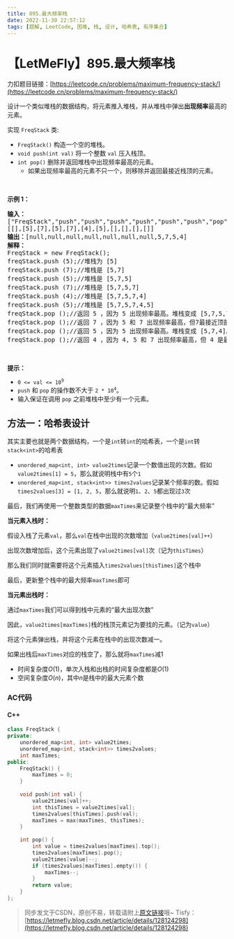 ```yaml
---
title: 895.最大频率栈
date: 2022-11-30 22:57:12
tags: [题解, LeetCode, 困难, 栈, 设计, 哈希表, 有序集合]
---
```


# 【LetMeFly】895.最大频率栈

力扣题目链接：[https://leetcode.cn/problems/maximum-frequency-stack/](https://leetcode.cn/problems/maximum-frequency-stack/)

<p>设计一个类似堆栈的数据结构，将元素推入堆栈，并从堆栈中弹出<strong>出现频率</strong>最高的元素。</p>

<p>实现 <code>FreqStack</code>&nbsp;类:</p>

<ul>
	<li><meta charset="UTF-8" /><code>FreqStack()</code>&nbsp;构造一个空的堆栈。</li>
	<li><meta charset="UTF-8" /><code>void push(int val)</code>&nbsp;将一个整数&nbsp;<code>val</code>&nbsp;压入栈顶。</li>
	<li><meta charset="UTF-8" /><code>int pop()</code>&nbsp;删除并返回堆栈中出现频率最高的元素。
	<ul>
		<li>如果出现频率最高的元素不只一个，则移除并返回最接近栈顶的元素。</li>
	</ul>
	</li>
</ul>

<p>&nbsp;</p>

<p><strong>示例 1：</strong></p>

<pre>
<strong>输入：</strong>
["FreqStack","push","push","push","push","push","push","pop","pop","pop","pop"],
[[],[5],[7],[5],[7],[4],[5],[],[],[],[]]
<strong>输出：</strong>[null,null,null,null,null,null,null,5,7,5,4]
<strong>解释：</strong>
FreqStack = new FreqStack();
freqStack.push (5);//堆栈为 [5]
freqStack.push (7);//堆栈是 [5,7]
freqStack.push (5);//堆栈是 [5,7,5]
freqStack.push (7);//堆栈是 [5,7,5,7]
freqStack.push (4);//堆栈是 [5,7,5,7,4]
freqStack.push (5);//堆栈是 [5,7,5,7,4,5]
freqStack.pop ();//返回 5 ，因为 5 出现频率最高。堆栈变成 [5,7,5,7,4]。
freqStack.pop ();//返回 7 ，因为 5 和 7 出现频率最高，但7最接近顶部。堆栈变成 [5,7,5,4]。
freqStack.pop ();//返回 5 ，因为 5 出现频率最高。堆栈变成 [5,7,4]。
freqStack.pop ();//返回 4 ，因为 4, 5 和 7 出现频率最高，但 4 是最接近顶部的。堆栈变成 [5,7]。</pre>

<p>&nbsp;</p>

<p><strong>提示：</strong></p>

<ul>
	<li><code>0 &lt;= val &lt;= 10<sup>9</sup></code></li>
	<li><code>push</code>&nbsp;和 <code>pop</code>&nbsp;的操作数不大于 <code>2 * 10<sup>4</sup></code>。</li>
	<li>输入保证在调用&nbsp;<code>pop</code>&nbsp;之前堆栈中至少有一个元素。</li>
</ul>


    
## 方法一：哈希表设计

其实主要也就是两个数据结构，一个是```int```转```int```的哈希表，一个是```int```转```stack<int>```的哈希表

+ ```unordered_map<int, int> value2times```记录一个数值出现的次数。假如```value2times[1] = 5```，那么就说明栈中有```5```个```1```
+ ```unordered_map<int, stack<int>> times2values```记录某个频率的数。假如```times2values[3] = [1, 2, 5```，那么就说明```1```、```2```、```5```都出现过```3```次

最后，我们再使用一个整数类型的数据```maxTimes```来记录整个栈中的“最大频率”

**当元素入栈时：**

假设入栈了元素```val```，那么```val```在栈中出现的次数增加（```value2times[val]++```）

出现次数增加后，这个元素出现了```value2times[val]```次（记为```thisTimes```）

那么我们同时就需要将这个元素插入```times2values[thisTimes]```这个栈中

最后，更新整个栈中的最大频率```maxTimes```即可

**当元素出栈时：**

通过```maxTimes```我们可以得到栈中元素的“最大出现次数”

因此，```value2times[maxTimes]```栈的栈顶元素记为要找的元素。（记为```value```）

将这个元素弹出栈，并将这个元素在栈中的出现次数减一。

如果出栈后```maxTimes```对应的栈空了，那么就将```maxTimes```减1


+ 时间复杂度$O(1)$，单次入栈和出栈的时间复杂度都是$O(1)$
+ 空间复杂度$O(n)$，其中$n$是栈中的最大元素个数

### AC代码

#### C++

```cpp
class FreqStack {
private:
    unordered_map<int, int> value2times;
    unordered_map<int, stack<int>> times2values;
    int maxTimes;
public:
    FreqStack() {
        maxTimes = 0;
    }
    
    void push(int val) {
        value2times[val]++;
        int thisTimes = value2times[val];
        times2values[thisTimes].push(val);
        maxTimes = max(maxTimes, thisTimes);
    }
    
    int pop() {
        int value = times2values[maxTimes].top();
        times2values[maxTimes].pop();
        value2times[value]--;
        if (times2values[maxTimes].empty()) {
            maxTimes--;
        }
        return value;
    }
};
```

> 同步发文于CSDN，原创不易，转载请附上[原文链接](https://leetcode.letmefly.xyz/2022/11/30/LeetCode%200895.%E6%9C%80%E5%A4%A7%E9%A2%91%E7%8E%87%E6%A0%88/)哦~
> Tisfy：[https://letmefly.blog.csdn.net/article/details/128124298](https://letmefly.blog.csdn.net/article/details/128124298)
